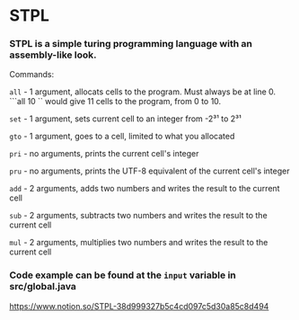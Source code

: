 # STPL
### STPL is a simple turing programming language with an assembly-like look.


Commands:


```all``` - 1 argument, allocats cells to the program. Must always be at line 0. ```all 10 `` would give 11 cells to the program, from 0 to 10.


```set``` - 1 argument, sets current cell to an integer from -2³¹ to 2³¹


```gto``` - 1 argument, goes to a cell, limited to what you allocated 


```pri``` - no arguments, prints the current cell's integer


```pru``` - no arguments, prints the UTF-8 equivalent of the current cell's integer 


```add``` - 2 arguments, adds two numbers and writes the result to the current cell


```sub``` - 2 arguments, subtracts two numbers and writes the result to the current cell

```mul``` - 2 arguments, multiplies two numbers and writes the result to the current cell


### Code example can be found at the ```input``` variable in src/global.java

https://www.notion.so/STPL-38d999327b5c4cd097c5d30a85c8d494
